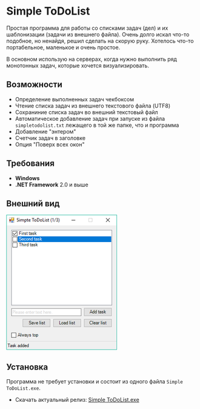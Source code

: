# Simple ToDoList

Простая программа для работы со списками задач (дел) и их шаблонизации (задачи из внешнего файла). Очень долго искал что-то подобное, но ненайдя, решил сделать на скорую руку. Хотелось что-то портабельное, маленькое и очень простое.

В основном использую на серверах, когда нужно выполнить ряд монотонных задач, которые хочется визуализировать.

## Возможности

* Определение выполненных задач чекбоксом
* Чтение списка задач из внешнего текстового файла (UTF8)
* Сохраниние списка задач во внешний текстовый файл
* Автоматическое добавление задач при запуске из файла `simpletodolist.txt` лежащего в той же папке, что и программа
* Добавление "энтером"
* Счетчик задач в заголовке
* Опция "Поверх всех окон"

## Требования

* **Windows**
* **.NET Framework** 2.0 и выше

## Внешний вид

![alt text](SimpleToDoList.png)

## Установка

Программа не требует установки и состоит из одного файла `Simple ToDoList.exe`.

* Скачать актуальный релиз: [Simple ToDoList.exe](https://github.com/soulruins/simple-todolist/releases/latest)
